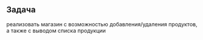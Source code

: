 ## Задача
реализовать магазин с возможностью добавления/удаления продуктов, а также с выводом списка продукции